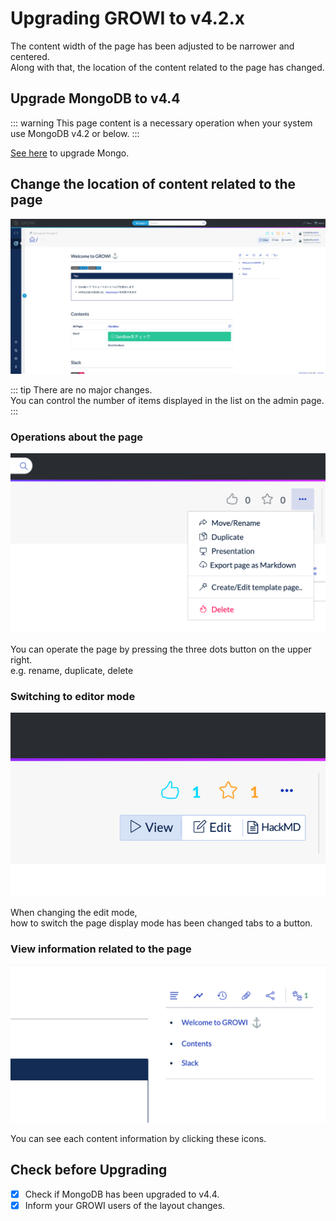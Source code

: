 # Upgrading GROWI to v4.2.x

The content width of the page has been adjusted to be narrower and centered.  
Along with that, the location of the content related to the page has changed.

## Upgrade MongoDB to v4.4

::: warning
This page content is a necessary operation when your system use MongoDB v4.2 or below.
:::

[See here](../admin-cookbook/upgrade-mongodb.md) to upgrade Mongo.

## Change the location of content related to the page

![layout_42x](./images/layout_42x.png)

::: tip
There are no major changes.  
You can control the number of items displayed in the list on the admin page.
:::

### Operations about the page

![page_management_dropdown](./images/page_management_dropdown.png)

You can operate the page by pressing the three dots button on the upper right.  
e.g. rename, duplicate, delete

### Switching to editor mode

![editor_mode_control_button](./images/editor_mode_control_button.png)

When changing the edit mode,  
how to switch the page display mode has been changed tabs to a button.

### View information related to the page

![page_contents](./images/page_contents.png)

You can see each content information by clicking these icons.

## Check before Upgrading

- [x] Check if MongoDB has been upgraded to v4.4.
- [x] Inform your GROWI users of the layout changes.
